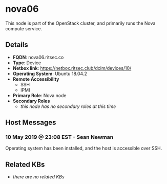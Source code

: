 # nova06

This node is part of the OpenStack cluster, and primarily runs the Nova compute
service.

## Details

- **FQDN**: nova06.ritsec.co
- **Type**: Device
- **Netbox link**: https://netbox.ritsec.club/dcim/devices/10/
- **Operating System**: Ubuntu 18.04.2
- **Remote Accessibility**
  - SSH
  - IPMI
- **Primary Role**: Nova node
- **Secondary Roles**
    - _this node has no secondary roles at this time_

## Host Messages

### 10 May 2019 @ 23:08 EST - Sean Newman

Operating system has been installed, and the host is accessible over SSH.

## Related KBs

- _there are no related KBs_